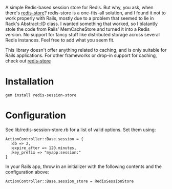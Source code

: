 A simple Redis-based session store for Redis. But why, you ask,
when there's [redis-store](http://github.com/jodosha/redis-store/)?
redis-store is a one-fits-all solution, and I found it not to work
properly with Rails, mostly due to a problem that seemed to lie in
Rack's Abstract::ID class. I wanted something that worked, so I
blatantly stole the code from Rails' MemCacheStore and turned it
into a Redis version. No support for fancy stuff like distributed
storage across several Redis instances. Feel free to add what you
seem fit.

This library doesn't offer anything related to caching, and is
only suitable for Rails applications. For other frameworks or
drop-in support for caching, check out
[redis-store](http://github.com/jodosha/redis-store/)

Installation
============

    gem install redis-session-store

Configuration
=============

See lib/redis-session-store.rb for a list of valid options.
Set them using:

    ActionController::Base.session = {
      :db => 2,
      :expire_after => 120.minutes,
      :key_prefix => "myapp:session:"
    }
    

In your Rails app, throw in an initializer with the following contents
and the configuration above:

    ActionController::Base.session_store = RedisSessionStore
